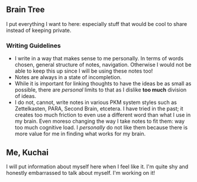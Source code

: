 
## Brain Tree
I put everything I want to here: especially stuff that would be cool to share instead of keeping private.

### Writing Guidelines
- I write in a way that makes sense to me personally. In terms of words chosen, general structure of notes, navigation. Otherwise I would not be able to keep this up since I will be using these notes too!
- Notes are always in a state of incompletion. 
- While it is important for linking thoughts to have the ideas be as small as possible, there are *personal* limits to that as I dislike **too much** division of ideas.
- I do not, cannot, write notes in various PKM system styles such as Zettelkasten, PARA, Second Brain, etcetera. I have tried in the past; it creates too much friction to even use a different word than what I use in my brain. Even moreso changing the way I take notes to fit them: way too much cognitive load. I *personally* do not like them because there is more value for me in finding what works for my brain. 


## Me, Kuchai

I will put information about myself here when I feel like it. I'm quite shy and honestly embarrassed to talk about myself. I'm working on it!



